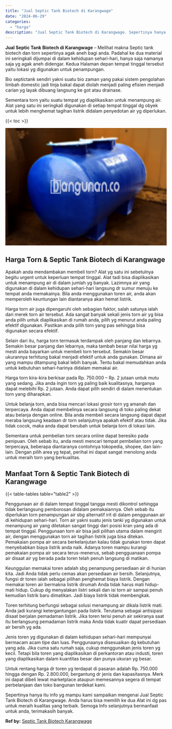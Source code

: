 ```yaml
---
title: "Jual Septic Tank Biotech di Karangwage"
date: "2024-06-29"
categories: 
  - "harga"
description: "Jual Septic Tank Biotech di Karangwage. Sepertinya hanya itu info yg mampu kami sampaikan mengenai Jual Septic Tank Biotech di Karangwage. Anda harus bisa me..."
---
```


**Jual Septic Tank Biotech di Karangwage** – Melihat makna Septic tank biotech dan torn sepertinya agak aneh bagi anda. Padahal ke dua material ini seringkali dijumpai di dalam kehidupan sehari-hari, hanya saja namanya saja yg agak aneh didengar. Kedua Halaman depan tempat tinggal tersebut yaitu lokasi yg digunakan untuk penampungan.

Bio septictank sendiri yakni suatu bio zaman yang pakai sistem pengolahan limbah domestic jadi tinja bakal dapat diolah menjadi paling efisien menjadi carian yg layak dibuang langsung ke got atau drainase.

Sementara torn yaitu suatu tempat yg diaplikasikan untuk menampung air. Alat yang satu ini seringkali digunakan di setiap tempat tinggal dg obyek untuk lebih menghemat tagihan listrik didalam penyedotan air yg diperlukan.

{{< toc >}}

![Jual Septic Tank Biotech di Karangwage](/images/jual-bio-septictank-02.png)

## Harga Torn & Septic Tank Biotech di Karangwage

Apakah anda mendambakan membeli torn? Alat yg satu ini sebetulnya begitu urgent untuk keperluan tempat tinggal. Alat tadi bisa diaplikasikan untuk menampung air di dalam jumlah yg banyak. Lazimnya air yang digunakan di dalam kehidupan sehari-hari langsung dr sumur menuju ke tempat anda memakainya. Bila anda menggunakan toren air, anda akan memperoleh keuntungan lain diantaranya akan hemat listrik.

Harga torn air juga dipengaruhi oleh sebagian faktor, salah satunya ialah dari merek torn air tersebut. Ada sangat banyak sekali jenis torn air yg bisa anda pilih untuk diaplikasikan di rumah anda, pilih yg menurut anda paling efektif digunakan. Pastikan anda pilih torn yang pas sehingga bisa digunakan secara efektif.

Selain dari itu, harga torn termasuk terdampak oleh panjang dan lebarnya. Semakin besar panjang dan lebarnya, maka tambah besar nilai harga yg mesti anda bayarkan untuk membeli torn tersebut. Semakin besar ukurannya terhitung bakal menjadi efektif untuk anda gunakan. Dimana air yang mampu ditampung bakal lebih banyak. Tentu bakal memudahkan anda untuk kebutuhan sehari-harinya didalam memakai air.

Harga torn kira-kira berkisar pada Rp. 750.000 – Rp. 2 jutaan untuk mutu yang sedang. Jika anda ingin torn yg paling baik kualitasnya, harganya dapat melebihi Rp. 2 jutaan. Anda dapat pilih sendiri di dalam menentukan torn yang diharapkan.

Untuk belanja torn, anda bisa mencari lokasi grosir torn yg amanah dan terpercaya. Anda dapat membelinya secara langsung di toko paling dekat atau belanja dengan online. Bila anda membeli secara langsung dapat dapat meraba langsung keadaan dr torn selanjutnya apakah efektif atau tidak. Jika tidak cocok, maka anda dapat berubah untuk belanja torn di lokasi lain.

Sementara untuk pembelian torn secara online dapat beresiko pada penipuan. Oleh sebab itu, anda mesti mencari tempat pembelian torn yang terpercaya, beberapa diantaranya contohnya tokopedia, shopee, dan lain-lain. Dengan pilih area yg tepat, perihal ini dapat sangat menolong anda untuk meraih torn yang berkualitas.

## Manfaat Torn & Septic Tank Biotech di Karangwage

{{< table-tables table="table2" >}}

Penggunaan air di dalam tempat tinggal tangga mesti dikontrol sehingga tidak berlangsung pemborosan didalam pemakaiannya. Oleh sebab itu diperlukan torn penampungan air sbg alternatif irit di dalam penggunaan air di kehidupan sehari-hari. Torn air yakni suatu jenis tanki yg digunakan untuk menampung air yang diletakan sangat tinggi dari posisi kran yang ada di tempat tinggal. Penggunaan torn air bisa jadi pilihan utama dalam mengirit air, dengan menggunakan torn air tagihan listrik juga bisa ditekan. Pemakaian pompa air secara berkelanjutan kalau tidak gunakan toren dapat menyebabkan biaya listrik anda naik. Adanya toren mampu kurangi pemakaian pompa air secara terus-menerus, sebab pengguanaan pompa air disaat air yg berada pada toren telah penuh langsung di matikan.

Keunggulan memakai toren adalah sbg penampung persediaan air di hunian kita. Jadi Anda tidak perlu cemas akan persediaan air bersih. Selanjutnya, fungsi dr toren ialah sebagai pilihan penghemat biaya listrik. Dengan memakai toren air bermakna listrik dirumah Anda tidak harus mati hidup-mati hidup. Cukup dg menyalakan listri sekali dan isi torn air sampai penuh kemudian listrik baru dimatikan. Jadi biaya listrik tidak membengkak.

Toren terhitung berfungsi sebagai solusi menampung air dikala listrik mati. Anda jadi kurangi ketergantungan pada listrik. Terutama sebagai antisipasi disaat berjalan pemadaman listrik. Jika toren terisi penuh air sekiranya saat itu berlangsung pemadaman listrik maka Anda tidak kuatir dapat persediaan air bersih yg ada.

Jenis toren yg digunakan di dalam kehidupan sehari-hari mempunyai bermacam acam tipe dan luas. Penggunaanya disesuaikan dg kebutuhan yang ada. Jika cuma satu rumah saja, cukup menggunakan jenis toren yg kecil. Tetapi bila toren yang diaplikasikan di perkantoran atau industi, toren yang diaplikasikan dalam kuantitas besar dan punya ukuran yg besar.

Untuk rentang harga dr toren yg terdapat di pasaran adalah Rp. 750.000 hingga dengan Rp. 2.800.000, bergantung dr jenis dan kapasitasnya. Merk ini dapat dibeli lewat marketplace ataupun memesannya segera di tempat perbelanjaan dan toko bangunan terdekat kami.

Sepertinya hanya itu info yg mampu kami sampaikan mengenai Jual Septic Tank Biotech di Karangwage. Anda harus bisa memilih ke dua Alat ini dg pas untuk meraih kualitas yang terbaik. Semoga Info selanjutnya bermanfaat untuk anda, terimakasih banyak.

**Ref by:** [Septic Tank Biotech Karangwage](https://id.wikipedia.org/wiki/Septic)
